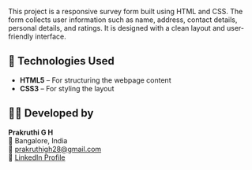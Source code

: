 This project is a responsive survey form built using HTML and CSS. The form collects user information such as name, address, contact details, personal details, and ratings. It is designed with a clean layout and user-friendly interface.

## 🔧 Technologies Used

- **HTML5** – For structuring the webpage content
- **CSS3** – For styling the layout

## 👩‍💻 Developed by

**Prakruthi G H**  
📍 Bangalore, India  
📧 prakruthigh28@gmail.com  
🔗 [LinkedIn Profile](https://www.linkedin.com/in/prakruthi-g-h)

